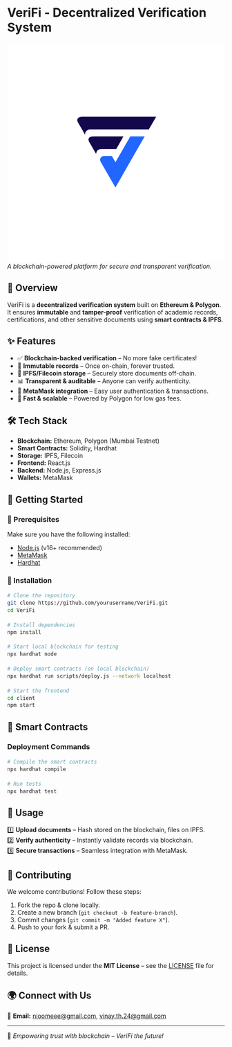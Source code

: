 # VeriFi - Decentralized Verification System

![VeriFi Logo](https://github.com/nioomeee/VeriFi/blob/main/VeriFi.svg)  
*A blockchain-powered platform for secure and transparent verification.*

## 🌟 Overview
VeriFi is a **decentralized verification system** built on **Ethereum & Polygon**. It ensures **immutable** and **tamper-proof** verification of academic records, certifications, and other sensitive documents using **smart contracts & IPFS**.

## ✨ Features
- ✅ **Blockchain-backed verification** – No more fake certificates!
- 🔐 **Immutable records** – Once on-chain, forever trusted.
- 📜 **IPFS/Filecoin storage** – Securely store documents off-chain.
- 📊 **Transparent & auditable** – Anyone can verify authenticity.
- 🔗 **MetaMask integration** – Easy user authentication & transactions.
- 🚀 **Fast & scalable** – Powered by Polygon for low gas fees.

## 🛠 Tech Stack
- **Blockchain:** Ethereum, Polygon (Mumbai Testnet)
- **Smart Contracts:** Solidity, Hardhat
- **Storage:** IPFS, Filecoin
- **Frontend:** React.js
- **Backend:** Node.js, Express.js
- **Wallets:** MetaMask

## 🚀 Getting Started
### 🔹 Prerequisites
Make sure you have the following installed:
- [Node.js](https://nodejs.org/) (v16+ recommended)
- [MetaMask](https://metamask.io/)
- [Hardhat](https://hardhat.org/)

### 🔹 Installation
```bash
# Clone the repository
git clone https://github.com/yourusername/VeriFi.git
cd VeriFi

# Install dependencies
npm install

# Start local blockchain for testing
npx hardhat node

# Deploy smart contracts (on local blockchain)
npx hardhat run scripts/deploy.js --network localhost

# Start the frontend
cd client
npm start
```

## 📜 Smart Contracts
### **Deployment Commands**
```bash
# Compile the smart contracts
npx hardhat compile

# Run tests
npx hardhat test
```

## 📌 Usage
1️⃣ **Upload documents** – Hash stored on the blockchain, files on IPFS.  
2️⃣ **Verify authenticity** – Instantly validate records via blockchain.  
3️⃣ **Secure transactions** – Seamless integration with MetaMask.  

## 🤝 Contributing
We welcome contributions! Follow these steps:
1. Fork the repo & clone locally.
2. Create a new branch (`git checkout -b feature-branch`).
3. Commit changes (`git commit -m "Added feature X"`).
4. Push to your fork & submit a PR.

## 📄 License
This project is licensed under the **MIT License** – see the [LICENSE](LICENSE) file for details.

## 🌍 Connect with Us
📧 **Email:** nioomeee@gmail.com, vinay.th.24@gmail.com


---
🚀 *Empowering trust with blockchain – VeriFi the future!*
